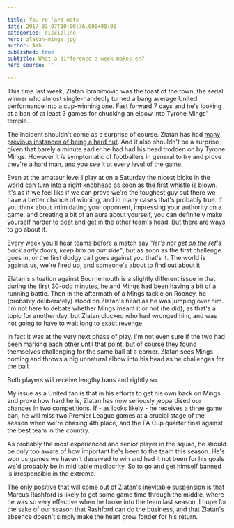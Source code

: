 ```yaml
---

title: You're 'ard mate
date: 2017-03-07T10:00:36.000+00:00
categories: discipline
hero: zlatan-mings.jpg
author: Ash
published: true
subtitle: What a difference a week makes eh?
hero_source: ''

---
```

This time last week, Zlatan Ibrahimovic was the toast of the town, the serial winner who almost single-handedly turned a bang average United performance into a cup-winning one. Fast forward 7 days and he's looking at a ban of at least 3 games for chucking an elbow into Tyrone Mings' temple.

The incident shouldn't come as a surprise of course. Zlatan has had [many previous instances of being a hard nut](http://www.teamtalk.com/news/watch-punching-fighting-slapping-zlatans-unsavoury-past). And it also shouldn't be a surprise given that barely a minute earlier he had had his head trodden on by Tyrone Mings. However it _is_ symptomatic of footballers in general to try and prove they're a hard man, and you see it at every level of the game.

Even at the amateur level I play at on a Saturday the nicest bloke in the world can turn into a right knobhead as soon as the first whistle is blown. It's as if we feel like if we can prove we're the toughest guy out there we have a better chance of winning, and in many cases that's probably true. If you think about intimidating your opponent, impressing your authority on a game, and creating a bit of an aura about yourself, you can definitely make yourself harder to beat and get in the other team's head. But there are ways to go about it.

Every week you'll hear teams before a match say _"let's not get on the ref's back early doors, keep him on our side"_, but as soon as the first challenge goes in, or the first dodgy call goes against you that's it. The world is against us, we're fired up, and someone's about to find out about it.

Zlatan's situation against Bournemouth is a slightly different issue in that during the first 30-odd minutes, he and Mings had been having a bit of a running battle. Then in the aftermath of a Mings tackle on Rooney, he (probably deliberately) stood on Zlatan's head as he was jumping over him. I'm not here to debate whether Mings meant it or not (he did), as that's a topic for another day, but Zlatan clocked who had wronged him, and was not going to have to wait long to exact revenge.

In fact it was at the very next phase of play. I'm not even sure if the two had been marking each other until that point, but of course they found themselves challenging for the same ball at a corner. Zlatan sees Mings coming and throws a big unnatural elbow into his head as he challenges for the ball.

Both players will receive lengthy bans and rightly so.

My issue as a United fan is that in his efforts to get his own back on Mings and prove how hard he is, Zlatan has now seriously jeopardised our chances in two competitions. If - as looks likely - he receives a three game ban, he will miss two Premier League games at a crucial stage of the season when we're chasing 4th place, and the FA Cup quarter final against the best team in the country.

As probably the most experienced and senior player in the squad, he should be only too aware of how important he's been to the team this season. He's won us games we haven't deserved to win and had it not been for his goals we'd probably be in mid table mediocrity. So to go and get himself banned is irresponsible in the extreme.

The only positive that will come out of Zlatan's inevitable suspension is that Marcus Rashford is likely to get some game time through the middle, where he was so very effective when he broke into the team last season. I  hope for the sake of our season that Rashford can do the business, and that Zlatan's absence doesn't simply make the heart grow fonder for his return.